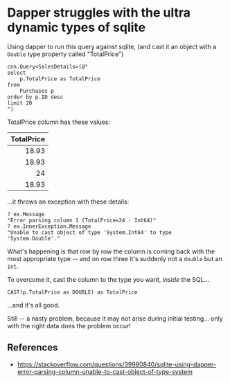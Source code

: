 ﻿# Dapper struggles with the ultra dynamic types of sqlite

Using dapper to run this query against sqlite, (and cast it an object with a `Double` type property called "TotalPrice")

	cnn.Query<SalesDetails>(@"
	select
		p.TotalPrice as TotalPrice
	from
		Purchases p
	order by p.ID desc
	limit 20
	")

TotalPrice column has these values:

|TotalPrice|
|----:|
|18.93|
|18.93|
|24|
|18.93|

...it throws an exception with these details:

	? ex.Message
	"Error parsing column 1 (TotalPrice=24 - Int64)"
	? ex.InnerException.Message
	"Unable to cast object of type 'System.Int64' to type 'System.Double'."

What's happening is that row by row the column is coming back with the most appropriate type -- and on row three it's suddenly not a `double` but an `int`.

To overcome it, cast the column to the type you want, *inside* the SQL...

	CAST(p.TotalPrice as DOUBLE) as TotalPrice

...and it's all good.

Still -- a nasty problem, because it may not arise during initial testing... only with the right data does the problem occur!

## References

 * <https://stackoverflow.com/questions/39980840/sqlite-using-dapper-error-parsing-column-unable-to-cast-object-of-type-system>

